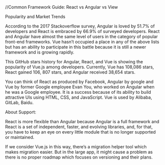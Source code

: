 //Common Framework Guide: React vs Angular vs View

Popularity and Market Trends

According to the 2017 Stackoverflow survey, Angular is loved by 51.7% of developers and React is embraced by 66.9% of surveyed developers. React and Angular have almost the same level of users in the category of popular front-end frameworks. Vue hasn’t occupied a place in any of the above lists but has an ability to participate in this battle because it is still a newer framework and is growing rapidly.

This GitHub stars history for Angular, React, and Vue is showing the popularity of Vue.js among developers. Currently, Vue has 108,086 stars, React gained 106, 807 stars, and Angular received 38,654 stars.

You can think of React as produced by Facebook, Angular by google and Vue by former Google employee Evan You, who worked on Angular when he was a Google employee. It is a success because of its ability to build attractive UIs using HTML, CSS, and JavaScript. Vue is used by Alibaba, GitLab, Baidu.

About Support:

React is more flexible than Angular because Angular is a full framework and React is a set of independent, faster, and evolving libraries, and, for that, you have to keep an eye on every little module that is no longer supported or maintained.

If we consider Vue.js in this way, there’s a migration helper tool which makes migration easier. But in the large app, it might cause a problem as there is no proper roadmap which focuses on versioning and their plans.